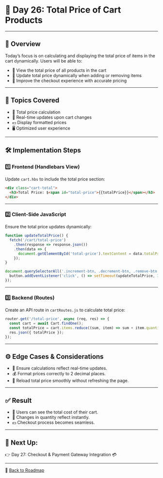 # 📅 **Day 26: Total Price of Cart Products**

---

## 📝 **Overview**
Today’s focus is on calculating and displaying the total price of items in the cart dynamically. Users will be able to:
- 🛒 View the total price of all products in the cart  
- 🔄 Update total price dynamically when adding or removing items  
- 🚀 Improve the checkout experience with accurate pricing  

---

## 🎯 **Topics Covered**
- 🧮 Total price calculation  
- 🔄 Real-time updates upon cart changes  
- 💵 Display formatted prices  
- 🖥️ Optimized user experience  

---

## 🛠️ **Implementation Steps**

### 1️⃣ **Frontend (Handlebars View)**
Update `cart.hbs` to include the total price section:

```html
<div class="cart-total">
  <h3>Total Price: $<span id="total-price">{{totalPrice}}</span></h3>
</div>
```

---

### 2️⃣ **Client-Side JavaScript**
Ensure the total price updates dynamically:

```js
function updateTotalPrice() {
  fetch('/cart/total-price')
    .then(response => response.json())
    .then(data => {
      document.getElementById('total-price').textContent = data.totalPrice.toFixed(2);
    });
}

document.querySelectorAll('.increment-btn, .decrement-btn, .remove-btn').forEach(button => {
  button.addEventListener('click', () => setTimeout(updateTotalPrice, 300));
});
```

---

### 3️⃣ **Backend (Routes)**
Create an API route in `cartRoutes.js` to calculate total price:

```js
router.get('/total-price', async (req, res) => {
  const cart = await Cart.findOne();
  const totalPrice = cart.items.reduce((sum, item) => sum + item.quantity * item.product.price, 0);
  res.json({ totalPrice });
});
```

---

## ⚙️ **Edge Cases & Considerations**
- 🛑 Ensure calculations reflect real-time updates.  
- 💰 Format prices correctly to 2 decimal places.  
- 🔄 Reload total price smoothly without refreshing the page.  

---

## ✅ **Result**
- 🛒 Users can see the total cost of their cart.  
- 🔄 Changes in quantity reflect instantly.  
- 💵 Checkout process becomes seamless.  

---

## 🚀 **Next Up:** 
👉 Day 27: Checkout & Payment Gateway Integration 💳

---

🔗 [Back to Roadmap](../README.md)

